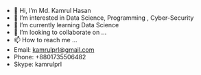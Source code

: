 - 👋 Hi, I’m Md. Kamrul Hasan
- 👀 I’m interested in Data Science, Programming , Cyber-Security
- 🌱 I’m currently learning Data Science
- 💞️ I’m looking to collaborate on ...
- 📫 How to reach me ...
- Email: kamrulprl@gmail.com
- Phone: +8801735506482
- Skype: kamrulprl

<!---
kamrul-dev/kamrul-dev is a ✨ special ✨ repository because its `README.md` (this file) appears on your GitHub profile.
You can click the Preview link to take a look at your changes.
--->
